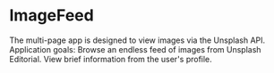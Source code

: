 # ImageFeed
The multi-page app is designed to view images via the Unsplash API.  Application goals:  Browse an endless feed of images from Unsplash Editorial. View brief information from the user's profile.
